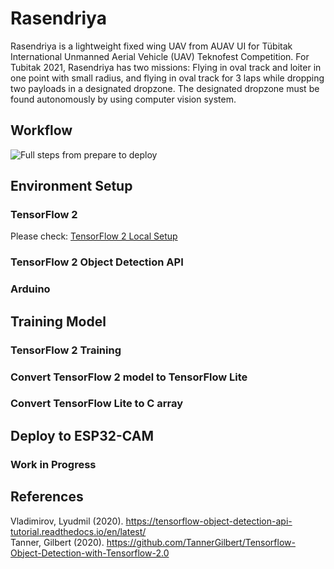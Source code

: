 # Rasendriya  
Rasendriya is a lightweight fixed wing UAV from AUAV UI for Tübitak International Unmanned Aerial Vehicle (UAV) Teknofest Competition. For Tubitak 2021, Rasendriya has two missions: Flying in oval track and loiter in one point with small radius, and flying in oval track for 3 laps while dropping two payloads in a designated dropzone. The designated dropzone must be found autonomously by using computer vision system.

## Workflow
![Full steps from prepare to deploy](https://github.com/rizkymille/rasendriya-auav-ui/blob/main/fullsteps.png)

## Environment Setup
### TensorFlow 2
Please check: [TensorFlow 2 Local Setup](https://github.com/rizkymille/rasendriya-auav-ui/blob/main/tensorflow/TENSORFLOW2_LOCALSETUP.md)
### TensorFlow 2 Object Detection API
### Arduino

## Training Model
### TensorFlow 2 Training
### Convert TensorFlow 2 model to TensorFlow Lite
### Convert TensorFlow Lite to C array

## Deploy to ESP32-CAM
### Work in Progress

## References
Vladimirov, Lyudmil (2020). https://tensorflow-object-detection-api-tutorial.readthedocs.io/en/latest/  
Tanner, Gilbert (2020). https://github.com/TannerGilbert/Tensorflow-Object-Detection-with-Tensorflow-2.0  
